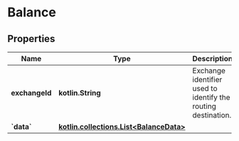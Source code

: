 
# Balance

## Properties
Name | Type | Description | Notes
------------ | ------------- | ------------- | -------------
**exchangeId** | **kotlin.String** | Exchange identifier used to identify the routing destination. |  [optional]
**&#x60;data&#x60;** | [**kotlin.collections.List&lt;BalanceData&gt;**](BalanceData.md) |  |  [optional]



